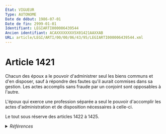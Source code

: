 ```yaml
---
État: VIGUEUR
Type: AUTONOME
Date de début: 1986-07-01
Date de fin: 2999-01-01
Identifiant: LEGIARTI000006439544
Ancien identifiant: ACAXXXXXXXX5X01421AAXXAB
URL: article/LEGI/ARTI/00/00/06/43/95/LEGIARTI000006439544.xml
---
```


<h1>Article 1421</h1>

Chacun des époux a le pouvoir d'administrer seul les biens communs et d'en
disposer, sauf à répondre des fautes qu'il aurait commises dans sa gestion. Les
actes accomplis sans fraude par un conjoint sont opposables à l'autre.<br />

L'époux qui exerce une profession séparée a seul le pouvoir d'accomplir les
actes d'administration et de disposition nécessaires à celle-ci.<br />

Le tout sous réserve des articles 1422 à 1425.


<details>
  <summary><em>Références</em></summary>

  <h2>Articles faisant référence à l'article</h2>
  
  <ul>
    <li>
      <a href="https://legal.tricoteuses.fr//redirection/LEGIARTI000006439554?vers=git&vers=legifrance">Code civil - article 1422 AUTONOME MODIFIE, en vigueur du 1986-07-01 au 2006-03-24</a> CITATION cible
    </li>
    <li>
      <a href="https://legal.tricoteuses.fr//redirection/LEGIARTI000006439555?vers=git&vers=legifrance">Code civil - article 1422 AUTONOME VIGUEUR, en vigueur depuis le 2006-03-24</a> CITATION cible
    </li>
    <li>
      <a href="https://legal.tricoteuses.fr//redirection/LEGIARTI000006283920?vers=git&vers=legifrance">Loi n°85-1372 du 23 décembre 1985 RELATIVE A L'EGALITE DES EPOUX DANS LES REGIMES MATRIMONIAUX ET DES PARENTS DANS LA GESTION DES BIENS DES ENFANTS MINEURS - article 13 ENTIEREMENT_MODIF</a> MODIFICATION cible
    </li>
    <li>
      <a href="https://legal.tricoteuses.fr//redirection/LEGIARTI000006283968?vers=git&vers=legifrance">Loi n° 85-1372 du 23 décembre 1985 relative à l'égalité des époux dans les régimes matrimoniaux et des parents dans la gestion des biens des enfants mineurs - article 55 AUTONOME VIGUEUR, en vigueur depuis le 1986-07-01</a> SPEC_APPLI cible
    </li>
    <li>
      <a href="https://legal.tricoteuses.fr//redirection/LEGIARTI000006439553?vers=git&vers=legifrance">Code civil - article 1422 AUTONOME MODIFIE, en vigueur du 1966-02-01 au 1986-07-01</a> CITATION cible
    </li>
  </ul>
  
  <h2>Textes faisant référence à l'article</h2>
  
  <ul>
    <li>
      <a href="https://legal.tricoteuses.fr//redirection/JORFTEXT000000503950?vers=git&vers=legifrance">Loi n°65-570 du 13 juillet 1965 PORTANT REFORME DES REGIMES MATRIMONIAUX</a> CODIFICATION cible
    </li>
  </ul>
  
  <h2>Références faites par l'article</h2>
  
  <ul>
    <li>
      1965-07-13 CODIFICATION source <a href="https://legal.tricoteuses.fr//redirection/JORFTEXT000000503950?vers=git&vers=legifrance">Loi n°65-570 du 13 juillet 1965 PORTANT REFORME DES REGIMES MATRIMONIAUX</a>
    </li>
    <li>
      1985-12-23 MODIFICATION source <a href="https://legal.tricoteuses.fr//redirection/LEGIARTI000006283920?vers=git&vers=legifrance">Loi n°85-1372 du 23 décembre 1985 RELATIVE A L'EGALITE DES EPOUX DANS LES REGIMES MATRIMONIAUX ET DES PARENTS DANS LA GESTION DES BIENS DES ENFANTS MINEURS - article 13 ENTIEREMENT_MODIF</a>
    </li>
    <li>
      1985-12-23 SPEC_APPLI source <a href="https://legal.tricoteuses.fr//redirection/LEGIARTI000006283968?vers=git&vers=legifrance">Loi n° 85-1372 du 23 décembre 1985 relative à l'égalité des époux dans les régimes matrimoniaux et des parents dans la gestion des biens des enfants mineurs - article 55 AUTONOME VIGUEUR, en vigueur depuis le 1986-07-01</a>
    </li>
    <li>
      2999-01-01 CITATION source <a href="https://legal.tricoteuses.fr//redirection/LEGIARTI000006439553?vers=git&vers=legifrance">Code civil - article 1422 AUTONOME MODIFIE, en vigueur du 1966-02-01 au 1986-07-01</a>
    </li>
  </ul>
</details>
